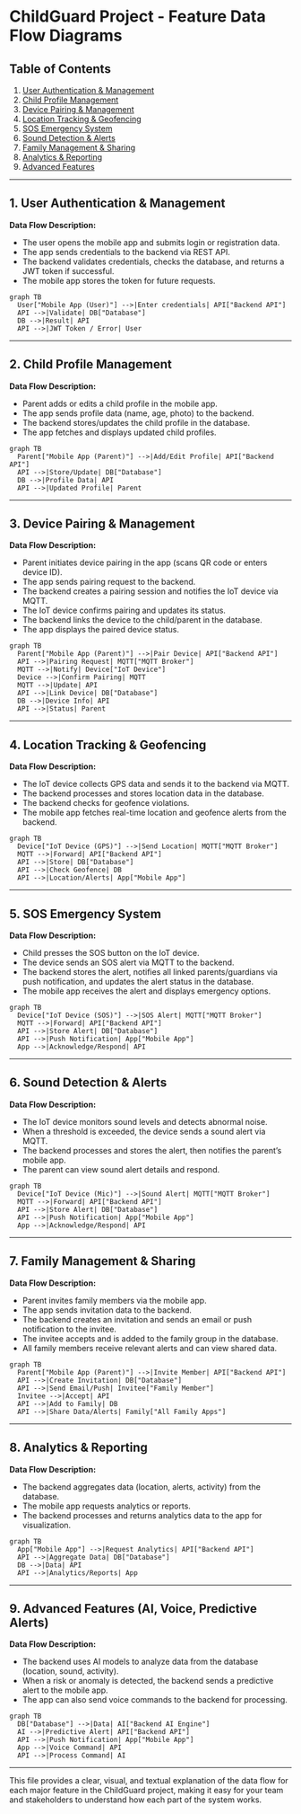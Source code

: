 # ChildGuard Project - Feature Data Flow Diagrams

## Table of Contents
1. [User Authentication & Management](#user-authentication--management)
2. [Child Profile Management](#child-profile-management)
3. [Device Pairing & Management](#device-pairing--management)
4. [Location Tracking & Geofencing](#location-tracking--geofencing)
5. [SOS Emergency System](#sos-emergency-system)
6. [Sound Detection & Alerts](#sound-detection--alerts)
7. [Family Management & Sharing](#family-management--sharing)
8. [Analytics & Reporting](#analytics--reporting)
9. [Advanced Features](#advanced-features)

---

## 1. User Authentication & Management

**Data Flow Description:**
- The user opens the mobile app and submits login or registration data.
- The app sends credentials to the backend via REST API.
- The backend validates credentials, checks the database, and returns a JWT token if successful.
- The mobile app stores the token for future requests.

```mermaid
graph TB
  User["Mobile App (User)"] -->|Enter credentials| API["Backend API"]
  API -->|Validate| DB["Database"]
  DB -->|Result| API
  API -->|JWT Token / Error| User
```

---

## 2. Child Profile Management

**Data Flow Description:**
- Parent adds or edits a child profile in the mobile app.
- The app sends profile data (name, age, photo) to the backend.
- The backend stores/updates the child profile in the database.
- The app fetches and displays updated child profiles.

```mermaid
graph TB
  Parent["Mobile App (Parent)"] -->|Add/Edit Profile| API["Backend API"]
  API -->|Store/Update| DB["Database"]
  DB -->|Profile Data| API
  API -->|Updated Profile| Parent
```

---

## 3. Device Pairing & Management

**Data Flow Description:**
- Parent initiates device pairing in the app (scans QR code or enters device ID).
- The app sends pairing request to the backend.
- The backend creates a pairing session and notifies the IoT device via MQTT.
- The IoT device confirms pairing and updates its status.
- The backend links the device to the child/parent in the database.
- The app displays the paired device status.

```mermaid
graph TB
  Parent["Mobile App (Parent)"] -->|Pair Device| API["Backend API"]
  API -->|Pairing Request| MQTT["MQTT Broker"]
  MQTT -->|Notify| Device["IoT Device"]
  Device -->|Confirm Pairing| MQTT
  MQTT -->|Update| API
  API -->|Link Device| DB["Database"]
  DB -->|Device Info| API
  API -->|Status| Parent
```

---

## 4. Location Tracking & Geofencing

**Data Flow Description:**
- The IoT device collects GPS data and sends it to the backend via MQTT.
- The backend processes and stores location data in the database.
- The backend checks for geofence violations.
- The mobile app fetches real-time location and geofence alerts from the backend.

```mermaid
graph TB
  Device["IoT Device (GPS)"] -->|Send Location| MQTT["MQTT Broker"]
  MQTT -->|Forward| API["Backend API"]
  API -->|Store| DB["Database"]
  API -->|Check Geofence| DB
  API -->|Location/Alerts| App["Mobile App"]
```

---

## 5. SOS Emergency System

**Data Flow Description:**
- Child presses the SOS button on the IoT device.
- The device sends an SOS alert via MQTT to the backend.
- The backend stores the alert, notifies all linked parents/guardians via push notification, and updates the alert status in the database.
- The mobile app receives the alert and displays emergency options.

```mermaid
graph TB
  Device["IoT Device (SOS)"] -->|SOS Alert| MQTT["MQTT Broker"]
  MQTT -->|Forward| API["Backend API"]
  API -->|Store Alert| DB["Database"]
  API -->|Push Notification| App["Mobile App"]
  App -->|Acknowledge/Respond| API
```

---

## 6. Sound Detection & Alerts

**Data Flow Description:**
- The IoT device monitors sound levels and detects abnormal noise.
- When a threshold is exceeded, the device sends a sound alert via MQTT.
- The backend processes and stores the alert, then notifies the parent’s mobile app.
- The parent can view sound alert details and respond.

```mermaid
graph TB
  Device["IoT Device (Mic)"] -->|Sound Alert| MQTT["MQTT Broker"]
  MQTT -->|Forward| API["Backend API"]
  API -->|Store Alert| DB["Database"]
  API -->|Push Notification| App["Mobile App"]
  App -->|Acknowledge/Respond| API
```

---

## 7. Family Management & Sharing

**Data Flow Description:**
- Parent invites family members via the mobile app.
- The app sends invitation data to the backend.
- The backend creates an invitation and sends an email or push notification to the invitee.
- The invitee accepts and is added to the family group in the database.
- All family members receive relevant alerts and can view shared data.

```mermaid
graph TB
  Parent["Mobile App (Parent)"] -->|Invite Member| API["Backend API"]
  API -->|Create Invitation| DB["Database"]
  API -->|Send Email/Push| Invitee["Family Member"]
  Invitee -->|Accept| API
  API -->|Add to Family| DB
  API -->|Share Data/Alerts| Family["All Family Apps"]
```

---

## 8. Analytics & Reporting

**Data Flow Description:**
- The backend aggregates data (location, alerts, activity) from the database.
- The mobile app requests analytics or reports.
- The backend processes and returns analytics data to the app for visualization.

```mermaid
graph TB
  App["Mobile App"] -->|Request Analytics| API["Backend API"]
  API -->|Aggregate Data| DB["Database"]
  DB -->|Data| API
  API -->|Analytics/Reports| App
```

---

## 9. Advanced Features (AI, Voice, Predictive Alerts)

**Data Flow Description:**
- The backend uses AI models to analyze data from the database (location, sound, activity).
- When a risk or anomaly is detected, the backend sends a predictive alert to the mobile app.
- The app can also send voice commands to the backend for processing.

```mermaid
graph TB
  DB["Database"] -->|Data| AI["Backend AI Engine"]
  AI -->|Predictive Alert| API["Backend API"]
  API -->|Push Notification| App["Mobile App"]
  App -->|Voice Command| API
  API -->|Process Command| AI
```

---

This file provides a clear, visual, and textual explanation of the data flow for each major feature in the ChildGuard project, making it easy for your team and stakeholders to understand how each part of the system works. 